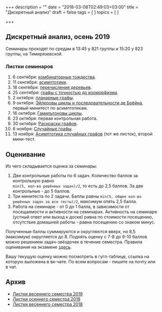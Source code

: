 +++
description = ""
date = "2018-03-08T02:49:03+03:00"
title = "Дискретный анализ"
draft = false
tags = [
]
topics = [
]

+++

## Дискретный анализ, осень 2019

Семинары проходят по средам в 13:45 у 821 группы и 15:20 у 823 группы, на Тимирязевской. 


### Листки семинаров

1. 6 сентября: [комбинаторные тождества](2019-fall/1.pdf).
2. 11 сентября: [асимптотики](2019-fall/2.pdf).
2. 18 сентября: [перечисления деревьев](2019-fall/3.pdf).
2. 25 сентября: [графы с точностью до изоморфизма](2019-fall/4.pdf).
2. 2 октября: [планарные графы](2019-fall/5.pdf).
2. 9 октября: [Эйлеровы  циклы и последовательности де Брёйна](2019-fall/6.pdf), первый минитест по асимптотикам.
2. 16 октября: [Гамильтоновы циклы](2019-fall/7.pdf).
2. 23 октября: первая контрольная работа.
2. 30 октября: [Раскраски графов](2019-fall/8.pdf).
2. 6 ноября: [Случайные графы](2019-fall/9.pdf).
2. 13 ноября: [Асимптотика случайных графов](2019-fall/9.pdf) (тот же листок), второй мини-тест.

## Оценивание

Из чего складывается оценка за семинары:
1. Две контрольные работы по 6 задач. Количество баллов за контрольную равно  
`min(5, кол-во решённых задач)/2`, то есть до 2,5 баллов. За две контрольные - до 5 баллов.
2. Три минитеста по 2 задачи. Баллы равны `min(5, общее кол-во решённых задач за все тесты)/2`, максимум опять 2,5 балла.
3. Работа на семинаре - от 0 до 1 балла, в зависимости от посещаемости и активности на семинарах. Активность на семинаре (устный ответ или выход к доске) равна по стоимости посещению, отсутствие домашней работы - равна посещению со знаком минус. 

Полученные баллы суммируются и округляются вверх, но 8,5 (максимум) округляется до 8. Поднять оценку с 7-8 до 9-10 баллов можно решением задач-звёздочек в течение семестра. Правила оценивания на экзамене [здесь](https://www.mccme.ru/circles/oim/home/bally.pdf).

Вашу текущую оценку можно посмотреть в гугл-таблице, ссылка на которую выложена в вк-чате. По всем вопросам - пишите на почту или в чат.

## Архив

- [Листки весеннего семестра 2019](2019-spring)
- [Листки осеннего семестра 2018](2018-fall)
- [Листки весеннего семестра 2018](2018-spring)
